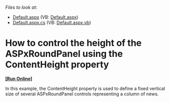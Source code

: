 <!-- default file list -->
*Files to look at*:

* [Default.aspx](./CS/Site/Default.aspx) (VB: [Default.aspx](./VB/Site/Default.aspx))
* [Default.aspx.cs](./CS/Site/Default.aspx.cs) (VB: [Default.aspx.vb](./VB/Site/Default.aspx.vb))
<!-- default file list end -->
# How to control the height of the ASPxRoundPanel using the ContentHeight property
<!-- run online -->
**[[Run Online]](https://codecentral.devexpress.com/e1017/)**
<!-- run online end -->


<p>In this example, the ContentHeight property is used to define a fixed vertical size of several ASPxRoundPanel controls representing a column of news.</p>

<br/>


